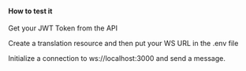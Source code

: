 #### How to test it

Get your JWT Token from the API

Create a translation resource and then put your WS URL in the .env file

Initialize a connection to ws://localhost:3000 and send a message.
